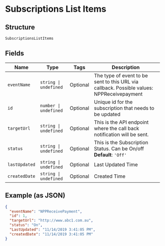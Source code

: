
# Subscriptions List Items

## Structure

`SubscriptionsListItems`

## Fields

| Name | Type | Tags | Description |
|  --- | --- | --- | --- |
| `eventName` | `string \| undefined` | Optional | The type of event to be sent to this URL via callback. Possible values: NPPReceivepayment |
| `id` | `number \| undefined` | Optional | Unique id for the subscription that needs to be updated |
| `targetUrl` | `string \| undefined` | Optional | This is the API endpoint where the call back notification will be sent. |
| `status` | `string \| undefined` | Optional | This is the Subscription Status. Can be On/off<br>**Default**: `'Off'` |
| `lastUpdated` | `string \| undefined` | Optional | Last Updated Time |
| `createdDate` | `string \| undefined` | Optional | Created Time |

## Example (as JSON)

```json
{
  "eventName": "NPPReceivePayment",
  "id": 1,
  "targetUrl": "http://www.abc1.com.au",
  "status": "On",
  "LastUpdated": "11/14/2019 3:41:05 PM",
  "createdDate": "11/14/2019 3:41:05 PM"
}
```

